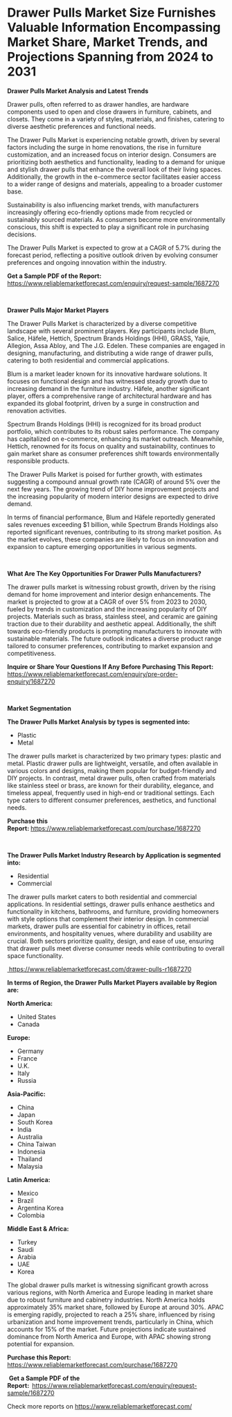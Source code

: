 <p><h1>Drawer Pulls Market Size Furnishes Valuable Information Encompassing Market Share, Market Trends, and Projections Spanning from 2024 to 2031</h1></p><p><strong>Drawer Pulls Market Analysis and Latest Trends</strong></p>
<p><p>Drawer pulls, often referred to as drawer handles, are hardware components used to open and close drawers in furniture, cabinets, and closets. They come in a variety of styles, materials, and finishes, catering to diverse aesthetic preferences and functional needs. </p><p>The Drawer Pulls Market is experiencing notable growth, driven by several factors including the surge in home renovations, the rise in furniture customization, and an increased focus on interior design. Consumers are prioritizing both aesthetics and functionality, leading to a demand for unique and stylish drawer pulls that enhance the overall look of their living spaces. Additionally, the growth in the e-commerce sector facilitates easier access to a wider range of designs and materials, appealing to a broader customer base.</p><p>Sustainability is also influencing market trends, with manufacturers increasingly offering eco-friendly options made from recycled or sustainably sourced materials. As consumers become more environmentally conscious, this shift is expected to play a significant role in purchasing decisions.</p><p>The Drawer Pulls Market is expected to grow at a CAGR of 5.7% during the forecast period, reflecting a positive outlook driven by evolving consumer preferences and ongoing innovation within the industry.</p></p>
<p><strong>Get a Sample PDF of the Report:&nbsp;</strong> <a href="https://www.reliablemarketforecast.com/enquiry/request-sample/1687270?utm_campaign=1105&utm_medium=2&utm_source=Github&utm_content=ia&utm_term=31122024&utm_id=drawer-pulls">https://www.reliablemarketforecast.com/enquiry/request-sample/1687270</a></p>
<p>&nbsp;</p>
<p><strong>Drawer Pulls Major Market Players</strong></p>
<p><p>The Drawer Pulls Market is characterized by a diverse competitive landscape with several prominent players. Key participants include Blum, Salice, Häfele, Hettich, Spectrum Brands Holdings (HHI), GRASS, Yajie, Allegion, Assa Abloy, and The J.G. Edelen. These companies are engaged in designing, manufacturing, and distributing a wide range of drawer pulls, catering to both residential and commercial applications.</p><p>Blum is a market leader known for its innovative hardware solutions. It focuses on functional design and has witnessed steady growth due to increasing demand in the furniture industry. Häfele, another significant player, offers a comprehensive range of architectural hardware and has expanded its global footprint, driven by a surge in construction and renovation activities.</p><p>Spectrum Brands Holdings (HHI) is recognized for its broad product portfolio, which contributes to its robust sales performance. The company has capitalized on e-commerce, enhancing its market outreach. Meanwhile, Hettich, renowned for its focus on quality and sustainability, continues to gain market share as consumer preferences shift towards environmentally responsible products.</p><p>The Drawer Pulls Market is poised for further growth, with estimates suggesting a compound annual growth rate (CAGR) of around 5% over the next few years. The growing trend of DIY home improvement projects and the increasing popularity of modern interior designs are expected to drive demand.</p><p>In terms of financial performance, Blum and Häfele reportedly generated sales revenues exceeding $1 billion, while Spectrum Brands Holdings also reported significant revenues, contributing to its strong market position. As the market evolves, these companies are likely to focus on innovation and expansion to capture emerging opportunities in various segments.</p></p>
<p>&nbsp;</p>
<p><strong>What Are The Key Opportunities For Drawer Pulls Manufacturers?</strong></p>
<p><p>The drawer pulls market is witnessing robust growth, driven by the rising demand for home improvement and interior design enhancements. The market is projected to grow at a CAGR of over 5% from 2023 to 2030, fueled by trends in customization and the increasing popularity of DIY projects. Materials such as brass, stainless steel, and ceramic are gaining traction due to their durability and aesthetic appeal. Additionally, the shift towards eco-friendly products is prompting manufacturers to innovate with sustainable materials. The future outlook indicates a diverse product range tailored to consumer preferences, contributing to market expansion and competitiveness.</p></p>
<p><strong>Inquire or Share Your Questions If Any Before Purchasing This Report:</strong> <a href="https://www.reliablemarketforecast.com/enquiry/pre-order-enquiry/1687270?utm_campaign=1105&utm_medium=2&utm_source=Github&utm_content=ia&utm_term=31122024&utm_id=drawer-pulls">https://www.reliablemarketforecast.com/enquiry/pre-order-enquiry/1687270</a></p>
<p>&nbsp;</p>
<p><strong>Market Segmentation</strong></p>
<p><strong>The Drawer Pulls Market Analysis by types is segmented into:</strong></p>
<p><ul><li>Plastic</li><li>Metal</li></ul></p>
<p><p>The drawer pulls market is characterized by two primary types: plastic and metal. Plastic drawer pulls are lightweight, versatile, and often available in various colors and designs, making them popular for budget-friendly and DIY projects. In contrast, metal drawer pulls, often crafted from materials like stainless steel or brass, are known for their durability, elegance, and timeless appeal, frequently used in high-end or traditional settings. Each type caters to different consumer preferences, aesthetics, and functional needs.</p></p>
<p><strong>Purchase this Report:&nbsp;</strong><a href="https://www.reliablemarketforecast.com/purchase/1687270?utm_campaign=1105&utm_medium=2&utm_source=Github&utm_content=ia&utm_term=31122024&utm_id=drawer-pulls">https://www.reliablemarketforecast.com/purchase/1687270</a></p>
<p>&nbsp;</p>
<p><strong>The Drawer Pulls Market Industry Research by Application is segmented into:</strong></p>
<p><ul><li>Residential</li><li>Commercial</li></ul></p>
<p><p>The drawer pulls market caters to both residential and commercial applications. In residential settings, drawer pulls enhance aesthetics and functionality in kitchens, bathrooms, and furniture, providing homeowners with style options that complement their interior design. In commercial markets, drawer pulls are essential for cabinetry in offices, retail environments, and hospitality venues, where durability and usability are crucial. Both sectors prioritize quality, design, and ease of use, ensuring that drawer pulls meet diverse consumer needs while contributing to overall space functionality.</p></p>
<p><a href="https://www.reliablemarketforecast.com/drawer-pulls-r1687270?utm_campaign=1105&utm_medium=2&utm_source=Github&utm_content=ia&utm_term=31122024&utm_id=drawer-pulls">&nbsp;https://www.reliablemarketforecast.com/drawer-pulls-r1687270</a></p>
<p><strong>In terms of Region, the Drawer Pulls Market Players available by Region are:</strong></p>
<p>
    <p> <strong> North America: </strong>
        <ul>
            <li>United States</li>
            <li>Canada</li>
        </ul>
        </p> 
    <p> <strong> Europe: </strong>
        <ul>
            <li>Germany</li>
            <li>France</li>
            <li>U.K.</li>
            <li>Italy</li>
            <li>Russia</li>
        </ul>
        </p> 
    <p> <strong> Asia-Pacific: </strong>
        <ul>
            <li>China</li>
            <li>Japan</li>
            <li>South Korea</li>
            <li>India</li>
            <li>Australia</li>
            <li>China Taiwan</li>
            <li>Indonesia</li>
            <li>Thailand</li>
            <li>Malaysia</li>
        </ul>
        </p> 
    <p> <strong> Latin America: </strong>
        <ul>
            <li>Mexico</li>
            <li>Brazil</li>
            <li>Argentina Korea</li>
            <li>Colombia</li>
        </ul>
        </p> 
    <p> <strong> Middle East & Africa: </strong>
        <ul>
            <li>Turkey</li>
            <li>Saudi</li>
            <li>Arabia</li>
            <li>UAE</li>
            <li>Korea</li>
        </ul>
    </p>
    </p>
<p><p>The global drawer pulls market is witnessing significant growth across various regions, with North America and Europe leading in market share due to robust furniture and cabinetry industries. North America holds approximately 35% market share, followed by Europe at around 30%. APAC is emerging rapidly, projected to reach a 25% share, influenced by rising urbanization and home improvement trends, particularly in China, which accounts for 15% of the market. Future projections indicate sustained dominance from North America and Europe, with APAC showing strong potential for expansion.</p></p>
<p><strong>Purchase this Report: </strong><a href="https://www.reliablemarketforecast.com/purchase/1687270?utm_campaign=1105&utm_medium=2&utm_source=Github&utm_content=ia&utm_term=31122024&utm_id=drawer-pulls">https://www.reliablemarketforecast.com/purchase/1687270</a></p>
<p>&nbsp;<strong>Get a Sample PDF of the Report:&nbsp;&nbsp;</strong><a href="https://www.reliablemarketforecast.com/enquiry/request-sample/1687270?utm_campaign=1105&utm_medium=2&utm_source=Github&utm_content=ia&utm_term=31122024&utm_id=drawer-pulls">https://www.reliablemarketforecast.com/enquiry/request-sample/1687270</a></p>
<p><strong></strong></p>
<p>Check more reports on <a href="https://www.reliablemarketforecast.com/?utm_campaign=1105&utm_medium=2&utm_source=Github&utm_content=ia&utm_term=31122024&utm_id=drawer-pulls">https://www.reliablemarketforecast.com/</a></p>